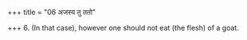 +++
title = "06 अजस्य तु ततो"

+++
6. (In that case), however one should not eat (the flesh) of a goat. 
